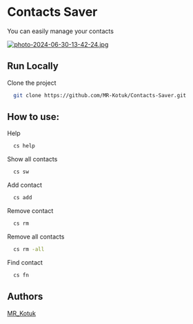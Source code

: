 # Contacts Saver

You can easily manage your contacts

[![photo-2024-06-30-13-42-24.jpg](https://i.postimg.cc/N0GR3kNB/photo-2024-06-30-13-42-24.jpg)](https://postimg.cc/PCcLZYsR)


## Run Locally

Clone the project

```bash
  git clone https://github.com/MR-Kotuk/Contacts-Saver.git
```

## How to use:

Help
```bash
  cs help
```

Show all contacts
```bash
  cs sw
```

Add contact
```bash
  cs add
```

Remove contact
```bash
  cs rm
```

Remove all contacts
```bash
  cs rm -all
```

Find contact
```bash
  cs fn
```

## Authors

[MR_Kotuk](https://github.com/MR-Kotuk)


